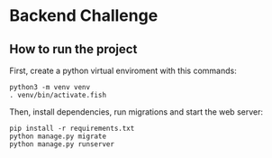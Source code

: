 # Backend Challenge

## How to run the project

First, create a python virtual enviroment with
this commands:

```
python3 -m venv venv
. venv/bin/activate.fish
```

Then, install dependencies, run migrations and start
the web server:

```
pip install -r requirements.txt
python manage.py migrate
python manage.py runserver
```
